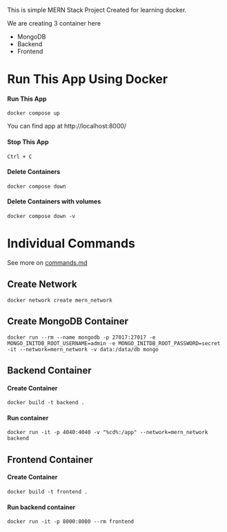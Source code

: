 This is simple MERN Stack Project
Created for learning docker.

We are creating 3 container here

- MongoDB
- Backend
- Frontend

# Run This App Using Docker

#### Run This App

```
docker compose up
```

You can find app at
http://localhost:8000/

#### Stop This App

```
Ctrl + C
```

#### Delete Containers

```
docker compose down
```

#### Delete Containers with volumes

```
docker compose down -v
```

# Individual Commands

See more on [commands.md](./commands.md)

## Create Network

```
docker network create mern_network
```

## Create MongoDB Container

```
docker run --rm --name mongodb -p 27017:27017 -e MONGO_INITDB_ROOT_USERNAME=admin -e MONGO_INITDB_ROOT_PASSWORD=secret -it --network=mern_network -v data:/data/db mongo
```

## Backend Container

#### Create Container

```
docker build -t backend .
```

#### Run container

```
docker run -it -p 4040:4040 -v "%cd%:/app" --network=mern_network backend
```

## Frontend Container

#### Create Container

```
docker build -t frontend .
```

#### Run backend container

```
docker run -it -p 8000:8000 --rm frontend
```
